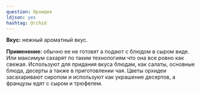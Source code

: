 ```yaml
---
question: Орхидея
ldjson: yes 
hashtag: Orchid
---
```

**Вкус:** нежный ароматный вкус.

**Применение:** обычно ее не готовят а подают с блюдом в сыром виде. Или максимум сахарят по таким технологиям что она все ровно как свежая. Используют для придания вкуса блюдам, как салаты, основные блюда, десерты а также в приготовлении чая. Цветы орхидеи засахаривают сиропом и используют как украшение десертов, а французы едят с сыром и трюфелем.

